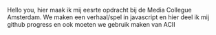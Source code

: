 Hello you, hier maak ik mij eesrte opdracht bij de Media Collegue Amsterdam. We maken een verhaal/spel in javascript en hier deel ik mij github progress en ook moeten we gebruik maken van ACII
